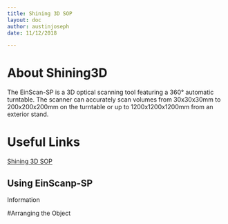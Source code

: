 ```yaml
---
title: Shining 3D SOP
layout: doc
author: austinjoseph
date: 11/12/2018

---
```


# About Shining3D

The EinScan-SP is a 3D optical scanning tool featuring a 360° automatic turntable.
The scanner can accurately scan volumes from 30x30x30mm to 200x200x200mm on the 
turntable or up to 1200x1200x1200mm from an exterior stand.

# Useful Links
[Shining 3D SOP](Shining3D-SOP)

## Using EinScanp-SP

Information

#Arranging the Object

